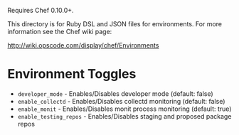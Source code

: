 Requires Chef 0.10.0+.

This directory is for Ruby DSL and JSON files for environments. For more information see the Chef wiki page:

http://wiki.opscode.com/display/chef/Environments

Environment Toggles
===================

* `developer_mode` - Enables/Disables developer mode (default: false)
* `enable_collectd` - Enables/Disables collectd monitoring (default: false)
* `enable_monit` - Enables/Disables monit process monitoring (default: true)
* `enable_testing_repos` - Enables/Disables staging and proposed package repos
